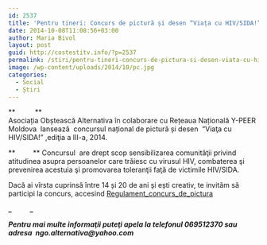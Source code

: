 ```yaml
---
id: 2537
title: 'Pentru tineri: Concurs de pictură și desen “Viața cu HIV/SIDA!”'
date: 2014-10-08T11:08:56+03:00
author: Maria Bivol
layout: post
guid: http://costestitv.info/?p=2537
permalink: /stiri/pentru-tineri-concurs-de-pictura-si-desen-viata-cu-hivsida/
image: /wp-content/uploads/2014/10/pc.jpg
categories:
  - Social
  - Știri
---
```

**          **  
Asociația Obștească Alternativa în colaborare cu Rețeaua Națională Y-PEER Moldova  lansează  concursul național de pictură și desen  “Viaţa cu HIV/SIDA!” ,ediţia a III-a, 2014.<!--more-->

**         ** Concursul  are drept scop sensibilizarea comunităţii privind atitudinea asupra persoanelor care trăiesc cu virusul HIV, combaterea şi prevenirea acestuia şi promovarea toleranţii faţă de victimile HIV/SIDA.

Dacă ai vîrsta cuprinsă între 14 și 20 de ani și ești creativ, te invităm să participi la concurs, accesind [Regulament\_concurs\_de_pictura](http://costestitv.info/wp-content/uploads/2014/10/Regulament_concurs_de_pictura.docx)

**_           _** 

**_Pentru mai multe informaţii puteţi apela la telefonul 069512370 sau adresa  ngo.alternativa@yahoo.com_**

&nbsp;